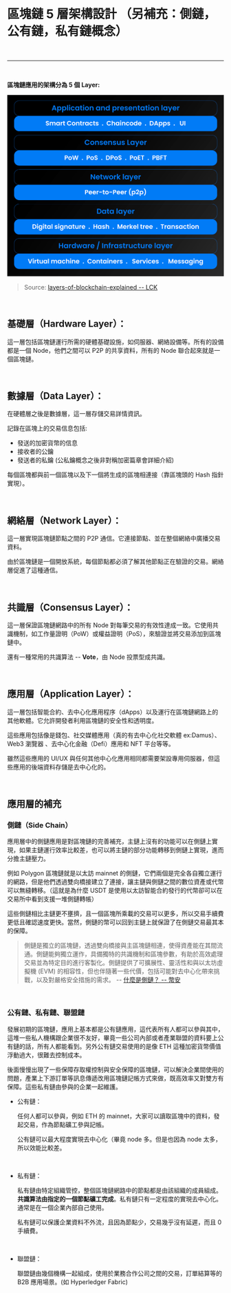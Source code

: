 # 區塊鏈 5 層架構設計 （另補充：側鏈，公有鏈，私有鏈概念）

<br>

---

<br>


__區塊鏈應用的架構分為 5 個 Layer:__

![1](imgs/Layers-of-Blockchain-Explained.jpg)
> Source: [layers-of-blockchain-explained -- LCK](https://www.lcx.com/layers-of-blockchain-explained/)

<br>

## 基礎層（Hardware Layer）：

這一層包括區塊鏈運行所需的硬體基礎設施，如伺服器、網絡設備等。所有的設備都是一個 Node，他們之間可以 P2P 的共享資料，所有的 Node 聯合起來就是一個區塊鏈。

<br>

## 數據層（Data Layer）：

在硬體層之後是數據層，這一層存儲交易詳情資訊。

記錄在區塊上的交易信息包括:

* 發送的加密貨幣的信息
* 接收者的公鑰
* 發送者的私鑰 (公私鑰概念之後非對稱加密篇章會詳細介紹)

每個區塊都與前一個區塊以及下一個將生成的區塊相連接（靠區塊頭的 Hash 指針實現）。

<br>

## 網絡層（Network Layer）：

這一層實現區塊鏈節點之間的 P2P 通信。它連接節點、並在整個網絡中廣播交易資料。

由於區塊鏈是一個開放系統，每個節點都必須了解其他節點正在驗證的交易。網絡層促進了這種通信。

<br>

## 共識層（Consensus Layer）：

這一層保證區塊鏈網路中的所有 Node 對每筆交易的有效性達成一致。它使用共識機制，如工作量證明（PoW）或權益證明（PoS），來驗證並將交易添加到區塊鏈中。

還有一種常用的共識算法 -- __Vote__，由 Node 投票型成共識。

<br>

## 應用層（Application Layer）：

這一層包括智能合約、去中心化應用程序（dApps）以及運行在區塊鏈網路上的其他軟體。它允許開發者利用區塊鏈的安全性和透明度。

這些應用包括像是錢包、社交媒體應用（真的有去中心化社交軟體 ex:Damus）、Web3 瀏覽器 、去中心化金融（Defi）應用和 NFT 平台等等。

雖然這些應用的 UI/UX 與任何其他中心化應用相同都需要架設專用伺服器，但這些應用的後端資料存儲是去中心化的。

<br>

## 應用層的補充

### 側鏈（Side Chain）

應用層中的側鏈應用是對區塊鏈的完善補充，主鏈上沒有的功能可以在側鏈上實現，如果主鏈運行效率比較差，也可以將主鏈的部分功能轉移到側鏈上實現，進而分擔主鏈壓力。

例如 Polygon 區塊鏈就是以太訪 mainnet 的側鏈，它們兩個是完全各自獨立運行的網路，但是他們透過雙向橋接建立了連接，讓主鏈與側鏈之間的數位資產或代幣可以無縫轉移。（這就是為什麼 USDT 是使用以太訪智能合約發行的代幣卻可以在交易所中看到支援一堆側鏈轉帳）

這些側鏈相比主鏈更不壅擠，且一個區塊所乘載的交易可以更多，所以交易手續費更低且確認速度更快。當然，側鏈的幣可以回到主鏈上就保證了在側鏈交易最其本的保障。

>側鏈是獨立的區塊鏈，透過雙向橋接與主區塊鏈相連，使得資產能在其間流通。側鏈能夠獨立運作，具備獨特的共識機制和區塊參數，有助於高效處理交易並為特定目的進行客製化。側鏈提供了可擴展性、靈活性和與以太坊虛擬機 (EVM) 的相容性，但也伴隨著一些代價，包括可能對去中心化帶來挑戰，以及對嚴格安全措施的需求。 -- [什麼是側鏈？ -- 幣安](https://academy.binance.com/zt/articles/what-are-sidechains)

<br>

### 公有鏈、私有鏈、聯盟鏈

發展初期的區塊鏈，應用上基本都是公有鏈應用，這代表所有人都可以參與其中，這堆一些私人機構跟企業很不友好，畢竟一些公司內部或者產業聯盟的資料要上公有鏈的話，所有人都能看到。另外公有鏈交易使用的是像 ETH 這種加密貨幣價值浮動過大，很難去控制成本。

後面慢慢出現了一些保障存取權控制與安全保障的區塊鏈，可以解決企業間使用的問題，產業上下游訂單等訊息傳遞改用區塊鏈記帳方式來做，既高效率又對雙方有保障。這些私有鏈由參與的企業一起維護。

* 公有鏈：

    任何人都可以參與，例如 ETH 的 mainnet，大家可以讀取區塊中的資料，發起交易，作為節點礦工參與記帳。

    公有鏈可以最大程度實現去中心化（畢竟 node 多。但是也因為 node 太多，所以效能比較差。

<br>

* 私有鏈：

    私有鏈由特定組織管控，整個區塊鏈網路中的節點都是由該組織的成員組成。__共識算法由指定的一個節點礦工完成__。私有鏈只有一定程度的實現去中心化。通常是在一個企業內部自己使用。

    私有鏈可以保護企業資料不外流，且因為節點少，交易幾乎沒有延遲，而且 0 手續費。

<br>

* 聯盟鏈：

    聯盟鏈由幾個機構一起組成，使用於業務合作公司之間的交易，訂單結算等的 B2B 應用場景。(如 Hyperledger Fabric)




